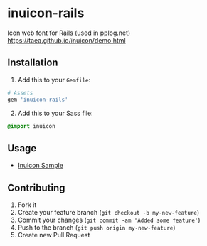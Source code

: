 # inuicon-rails

Icon web font for Rails (used in pplog.net) https://taea.github.io/inuicon/demo.html

## Installation

1) Add this to your `Gemfile`:

```ruby
# Assets
gem 'inuicon-rails'
```

2) Add this to your Sass file:

```sass
@import inuicon
```

## Usage

- [Inuicon Sample](https://taea.github.io/inuicon/demo.html)

## Contributing

1. Fork it
2. Create your feature branch (`git checkout -b my-new-feature`)
3. Commit your changes (`git commit -am 'Added some feature'`)
4. Push to the branch (`git push origin my-new-feature`)
5. Create new Pull Request
